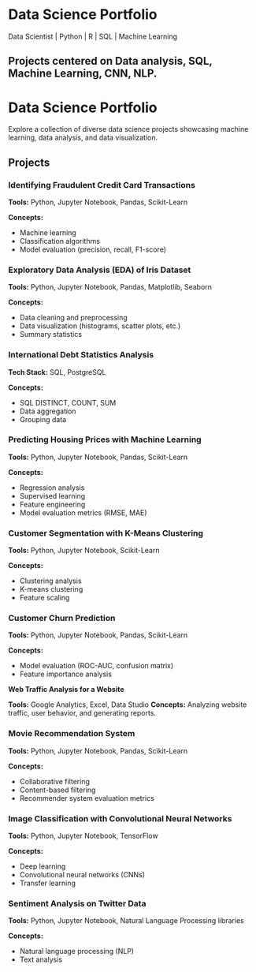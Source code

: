 # Data Science Portfolio
Data Scientist |  Python | R | SQL | Machine Learning 

## Projects centered on Data analysis, SQL, Machine Learning, CNN, NLP.
# Data Science Portfolio

Explore a collection of diverse data science projects showcasing machine learning, data analysis, and data visualization.

## Projects

### Identifying Fraudulent Credit Card Transactions

**Tools:** Python, Jupyter Notebook, Pandas, Scikit-Learn

**Concepts:**
- Machine learning
- Classification algorithms
- Model evaluation (precision, recall, F1-score)

### Exploratory Data Analysis (EDA) of Iris Dataset

**Tools:** Python, Jupyter Notebook, Pandas, Matplotlib, Seaborn

**Concepts:**
- Data cleaning and preprocessing
- Data visualization (histograms, scatter plots, etc.)
- Summary statistics

### International Debt Statistics Analysis

**Tech Stack:** SQL, PostgreSQL

**Concepts:**
- SQL DISTINCT, COUNT, SUM
- Data aggregation
- Grouping data

### Predicting Housing Prices with Machine Learning

**Tools:** Python, Jupyter Notebook, Pandas, Scikit-Learn

**Concepts:**
- Regression analysis
- Supervised learning
- Feature engineering
- Model evaluation metrics (RMSE, MAE)

### Customer Segmentation with K-Means Clustering

**Tools:** Python, Jupyter Notebook, Scikit-Learn

**Concepts:**
- Clustering analysis
- K-means clustering
- Feature scaling

### Customer Churn Prediction

**Tools:** Python, Jupyter Notebook, Pandas, Scikit-Learn

**Concepts:**
- Model evaluation (ROC-AUC, confusion matrix)
- Feature importance analysis

**Web Traffic Analysis for a Website**

**Tools:** Google Analytics, Excel, Data Studio
**Concepts:** Analyzing website traffic, user behavior, and generating reports.

### Movie Recommendation System
**Tools:** Python, Jupyter Notebook, Pandas, Scikit-Learn

**Concepts:**
- Collaborative filtering
- Content-based filtering
- Recommender system evaluation metrics

### Image Classification with Convolutional Neural Networks

**Tools:** Python, Jupyter Notebook, TensorFlow

**Concepts:**
- Deep learning
- Convolutional neural networks (CNNs)
- Transfer learning

### Sentiment Analysis on Twitter Data

**Tools:** Python, Jupyter Notebook, Natural Language Processing libraries

**Concepts:**
- Natural language processing (NLP)
- Text analysis
